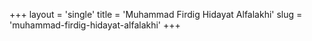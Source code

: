 +++
layout = 'single'
title = 'Muhammad Firdig Hidayat Alfalakhi'
slug = 'muhammad-firdig-hidayat-alfalakhi'
+++
